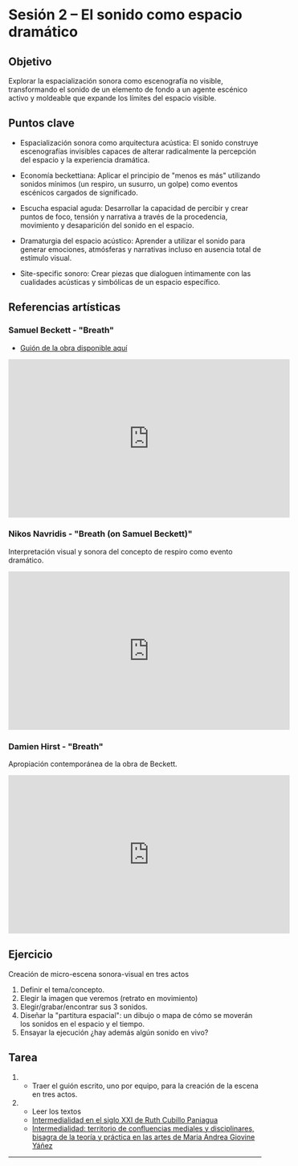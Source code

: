 # Sesión 2 – El sonido como espacio dramático

## Objetivo
Explorar la espacialización sonora como escenografía no visible, transformando el sonido de un elemento de fondo a un agente escénico activo y moldeable que expande los límites del espacio visible.  

## Puntos clave
- Espacialización sonora como arquitectura acústica: El sonido construye escenografías invisibles capaces de alterar radicalmente la percepción del espacio y la experiencia dramática.

- Economía beckettiana: Aplicar el principio de "menos es más" utilizando sonidos mínimos (un respiro, un susurro, un golpe) como eventos escénicos cargados de significado.

- Escucha espacial aguda: Desarrollar la capacidad de percibir y crear puntos de foco, tensión y narrativa a través de la procedencia, movimiento y desaparición del sonido en el espacio.

- Dramaturgia del espacio acústico: Aprender a utilizar el sonido para generar emociones, atmósferas y narrativas incluso en ausencia total de estímulo visual.

- Site-specific sonoro: Crear piezas que dialoguen íntimamente con las cualidades acústicas y simbólicas de un espacio específico.

## Referencias artísticas 

### Samuel Beckett - "Breath"  
- [Guión de la obra disponible aquí](../assets/pdf/Aliento.pdf)

<iframe width="560" height="315" src="https://www.youtube.com/embed/1rZ8xParVmE" title="YouTube video player" frameborder="0" allow="accelerometer; autoplay; clipboard-write; encrypted-media; gyroscope; picture-in-picture; web-share" allowfullscreen></iframe>  
  

### Nikos Navridis - "Breath (on Samuel Beckett)"   
Interpretación visual y sonora del concepto de respiro como evento dramático.  

<iframe width="560" height="315" src="https://www.youtube.com/embed/4s3V_rNyUvo?si=GQPhUBx2zCUlWKa-" title="YouTube video player" frameborder="0" allow="accelerometer; autoplay; clipboard-write; encrypted-media; gyroscope; picture-in-picture; web-share" referrerpolicy="strict-origin-when-cross-origin" allowfullscreen></iframe>   

### Damien Hirst - "Breath"   
Apropiación contemporánea de la obra de Beckett.   

<iframe width="560" height="315" src="https://www.youtube.com/embed/K25ZpAQ4-4M?si=KDQqoaPjSMQwX_mc" title="YouTube video player" frameborder="0" allow="accelerometer; autoplay; clipboard-write; encrypted-media; gyroscope; picture-in-picture; web-share" referrerpolicy="strict-origin-when-cross-origin" allowfullscreen></iframe>   

## Ejercicio  

Creación de micro-escena sonora-visual en tres actos  
1. Definir el tema/concepto.    
2. Elegir la imagen que veremos (retrato en movimiento)    
3. Elegir/grabar/encontrar sus 3 sonidos.    
4. Diseñar la "partitura espacial": un dibujo o mapa de cómo se moverán los sonidos en el espacio y el tiempo.  
5. Ensayar la ejecución ¿hay además algún sonido en vivo?   


## Tarea
1. - Traer el guión escrito, uno por equipo, para la creación de la escena en tres actos.     
2. - Leer los textos
   - [Intermedialidad en el siglo XXI de Ruth Cubillo Paniagua](https://github.com/MarianneTeixido/exploracionesintermediales/blob/main/assets/pdf/La_intermedialidad_en_el_siglo_XXI.pdf)  
   - [Intermedialidad: territorio de confluencias mediales y disciplinares, bisagra de la teoría y práctica en las artes de Maria Andrea Giovine Yáñez](https://github.com/MarianneTeixido/exploracionesintermediales/blob/main/assets/pdf/03_Intermedialidad_territorio_de_confluencias_mediales_y_disciplinares_bisagra_de_la_teoria_y_practica_en_las_artes.pdf)

---

